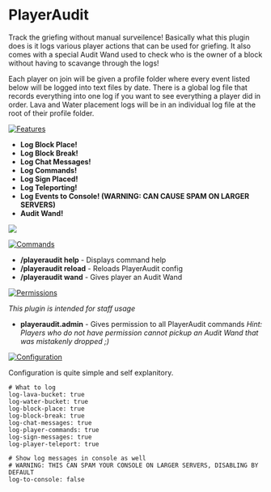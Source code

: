 # PlayerAudit

Track the griefing without manual surveilence!
Basically what this plugin does is it logs various player actions that can be used for griefing. It also comes with a special Audit Wand used to check who is the owner of a block without having to scavange through the logs!

Each player on join will be given a profile folder where every event listed below will be logged into text files by date. There is a global log file that records everything into one log if you want to see everything a player did in order. Lava and Water placement logs will be in an individual log file at the root of their profile folder.

[![Features](https://i.imgur.com/b9idVS7.png "Features")](https://i.imgur.com/b9idVS7.png "Features")
- **Log Block Place!**
- **Log Block Break!**
- **Log Chat Messages!**
- **Log Commands!**
- **Log Sign Placed!**
- **Log Teleporting!**
- **Log Events to Console! (WARNING: CAN CAUSE SPAM ON LARGER SERVERS)**
- **Audit Wand!**

[![](https://i.imgur.com/TUaV2yP.gif)](https://i.imgur.com/TUaV2yP.gif)

[![Commands](https://i.imgur.com/tYnWsGS.png "Commands")](https://i.imgur.com/tYnWsGS.png "Commands")
- **/playeraudit help** - Displays command help
- **/playeraudit reload** - Reloads PlayerAudit config
- **/playeraudit wand** - Gives player an Audit Wand

[![Permissions](https://i.imgur.com/jeW7WNG.png "Permissions")](https://i.imgur.com/jeW7WNG.png "Permissions")

*This plugin is intended for staff usage*
- **playeraudit.admin** - Gives permission to all PlayerAudit commands
*Hint: Players who do not have permission cannot pickup an Audit Wand that was mistakenly dropped ;)*

[![Configuration](https://i.imgur.com/JmWZDD1.png "Configuration")](https://i.imgur.com/JmWZDD1.png "Configuration")

Configuration is quite simple and self explanitory.

    # What to log
    log-lava-bucket: true
    log-water-bucket: true
    log-block-place: true
    log-block-break: true
    log-chat-messages: true
    log-player-commands: true
    log-sign-messages: true
    log-player-teleport: true
    
    # Show log messages in console as well
    # WARNING: THIS CAN SPAM YOUR CONSOLE ON LARGER SERVERS, DISABLING BY DEFAULT
    log-to-console: false
